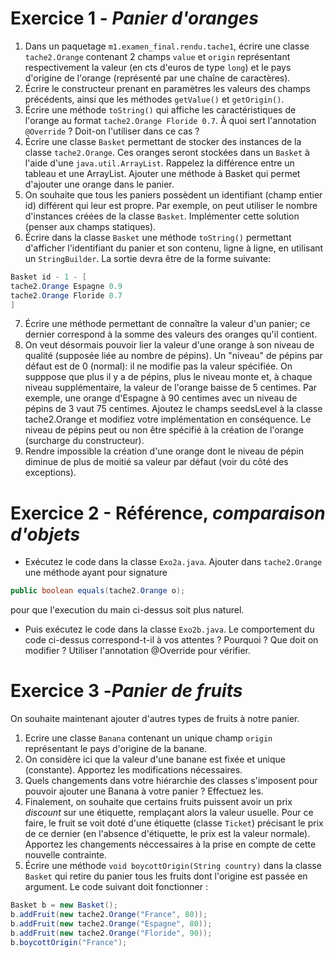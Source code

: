 # Exercice 1 - *Panier d'oranges*
1. Dans un paquetage `m1.examen_final.rendu.tache1`, écrire une classe `tache2.Orange` contenant 2 champs `value` et `origin` représentant respectivement la valeur (en cts d'euros de type `long`) et le pays d'origine de l'orange (représenté par une chaîne de caractères).
2. Écrire le constructeur prenant en paramètres les valeurs des champs précédents, ainsi que les méthodes `getValue()` et `getOrigin()`.
3. Écrire une méthode `toString()` qui affiche les caractéristiques de l'orange au format `tache2.Orange Floride 0.7`.
À quoi sert l'annotation `@Override` ? Doit-on l'utiliser dans ce cas ?
4. Écrire une classe `Basket` permettant de stocker des instances de la classe `tache2.Orange`. Ces oranges seront stockées dans un `Basket` à l'aide d'une `java.util.ArrayList`.
Rappelez la différence entre un tableau et une ArrayList. Ajouter une méthode à Basket qui permet d'ajouter une orange dans le panier.
5. On souhaite que tous les paniers possèdent un identifiant (champ entier id) différent qui leur est propre. Par exemple, on peut utiliser le nombre d'instances créées de la classe `Basket`. Implémenter cette solution (penser aux champs statiques).
6. Écrire dans la classe `Basket` une méthode `toString()` permettant d'afficher l'identifiant du panier et son contenu, ligne à ligne, en utilisant un `StringBuilder`. La sortie devra être de la forme suivante:
```Java
Basket id - 1 - [
tache2.Orange Espagne 0.9
tache2.Orange Floride 0.7
]
```
7. Écrire une méthode permettant de connaître la valeur d'un panier; ce dernier correspond à la somme des valeurs des oranges qu'il contient.
8. On veut désormais pouvoir lier la valeur d'une orange à son niveau de qualité (supposée liée au nombre de pépins). Un "niveau" de pépins par défaut est de 0 (normal): il ne modifie pas la valeur spécifiée. On supppose que plus il y a de pépins, plus le niveau monte et, à chaque niveau supplémentaire, la valeur de l'orange baisse de 5 centimes. Par exemple, une orange d'Espagne à 90 centimes avec un niveau de pépins de 3 vaut 75 centimes.
Ajoutez le champs seedsLevel à la classe tache2.Orange et modifiez votre implémentation en conséquence. Le niveau de pépins peut ou non être spécifié à la création de l'orange (surcharge du constructeur).
9. Rendre impossible la création d'une orange dont le niveau de pépin diminue de plus de moitié sa valeur par défaut (voir du côté des exceptions).

# Exercice 2 - Référence, *comparaison d'objets*
- Exécutez le code dans la classe `Exo2a.java`.
Ajouter dans `tache2.Orange` une méthode ayant pour signature
```Java
public boolean equals(tache2.Orange o);
```
pour que l'execution du main ci-dessus soit plus naturel.
- Puis exécutez le code dans la classe `Exo2b.java`.
Le comportement du code ci-dessus correspond-t-il à vos attentes ? Pourquoi ?
Que doit on modifier ?
Utiliser l'annotation @Override pour vérifier.

# Exercice 3 -*Panier de fruits*
On souhaite maintenant ajouter d'autres types de fruits à notre panier.
1. Ecrire une classe `Banana` contenant un unique champ `origin` représentant le pays d'origine de la banane.
2. On considère ici que la valeur d'une banane est fixée et unique (constante). Apportez les modifications nécessaires.
3. Quels changements dans votre hiérarchie des classes s'imposent pour pouvoir ajouter une Banana à votre panier ?
Effectuez les.
4. Finalement, on souhaite que certains fruits puissent avoir un prix *discount* sur une étiquette, remplaçant alors la valeur usuelle. Pour ce faire, le fruit se voit doté d'une étiquette (classe `Ticket`) précisant le prix de ce dernier (en l'absence d'étiquette, le prix est la valeur normale). Apportez les changements néccessaires à la prise en compte de cette nouvelle contrainte.
5. Écrire une méthode `void boycottOrigin(String country)` dans la classe `Basket` qui retire du panier tous les fruits dont l'origine est passée en argument.
Le code suivant doit fonctionner :
```Java
Basket b = new Basket();
b.addFruit(new tache2.Orange("France", 80));
b.addFruit(new tache2.Orange("Espagne", 80));
b.addFruit(new tache2.Orange("Floride", 90));
b.boycottOrigin("France"); 
```